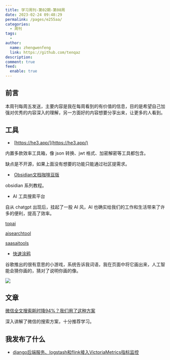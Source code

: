 ```yaml
---
title: 学习周刊-第02期-第08周
date: 2023-02-24 09:48:29
permalink: /pages/e255aa/
categories:
  - 周刊
tags:
  - 
author: 
  name: zhengwenfeng
  link: https://github.com/tenqaz
description: 
comment: true
feed: 
  enable: true
---
```


## 前言

本周刊每周五发送，主要内容是我在每周看到的有价值的信息，目的是希望自己加强对优秀的内容深入的理解，另一方面好的内容想要分享出来，让更多的人看到。

## 工具

*  [https://he3.app/](https://he3.app/)

内置多款效率工具箱，像 json 转换、jwt 格式、加密解密等工具都包含。

缺点是不开源，如果上面没有想要的功能只能通过社区提需求。

*  [Obsidian文档咖啡豆版](https://coffeetea.top/zh/)

obsidian 系列教程。

*  AI 工具搜索平台

自从 chatgpt 出现后，挂起了一股 AI 风，AI 也确实给我们的工作和生活带来了许多的便利，提高了效率。

[topai](https://topai.tools/)

[aisearchtool](https://www.aisearchtool.com/)

[saasaitools](https://saasaitools.com/)

* [快速涂鸦](https://quickdraw.withgoogle.com/)

谷歌推出的很有意思的小游戏，系统告诉我词语，我在页面中将它画出来，人工智能会猜你画的，猜对了说明你画的像。

![](https://gcore.jsdelivr.net/gh/tenqaz/BLOG-CDN@main/20230224094908.png)

## 文章

[微信全文搜索耗时降94%？我们用了这种方案](https://mp.weixin.qq.com/s?__biz=MzI2NDU4OTExOQ==&mid=2247582311&idx=1&sn=33949a7d43a4b6c088f5c506222112fe&chksm=eaa99837ddde11214ec7e7c4ccfcb73435317dfda22702931ad946d185e44cc891414e8a71e5&mpshare=1&scene=1&srcid=0220xAOWr4PlzxUHIM9Fbwv9&sharer_sharetime=1676899864137&sharer_shareid=39c6742be3e6efa32f5a0d4e117d0f93#rd)

深入讲解了微信的搜索方案，十分推荐学习。

## 我发布了什么

* [django后端服务、logstash和flink接入VictoriaMetrics指标监控](https://www.zhengwenfeng.com/pages/b1b4a3/)

